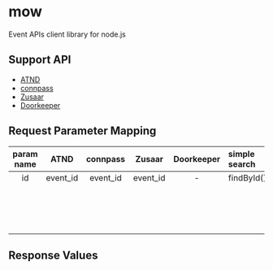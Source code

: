 mow
===
Event APIs client library for node.js

## Support API
* [ATND](http://api.atnd.org/)
* [connpass](http://connpass.com/about/api/)
* [Zusaar](http://www.zusaar.com/doc/api.html)
* [Doorkeeper](http://www.doorkeeperhq.com/developer/api)


## Request Parameter Mapping
|param name|   ATND   | connpass |  Zusaar  |Doorkeeper|    simple search     |
|:--------:|:--------:|:--------:|:--------:|:--------:|:---------------------|
|    id    | event_id | event_id | event_id |    -     | findById()           |
|          |          |          |          |          |                      |
|          |          |          |          |          |                      |
|          |          |          |          |          |                      |
|          |          |          |          |          |                      |
|          |          |          |          |          |                      |
|          |          |          |          |          |                      |
|          |          |          |          |          |                      |
|          |          |          |          |          |                      |
|          |          |          |          |          |                      |
|          |          |          |          |          |                      |
|          |          |          |          |          |                      |
|          |          |          |          |          |                      |
|          |          |          |          |          |                      |
|          |          |          |          |          |                      |
|          |          |          |          |          |                      |
|          |          |          |          |          |                      |



## Response Values


